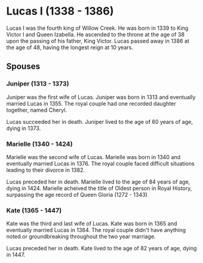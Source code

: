 # Lucas I (1338 - 1386)
Lucas I was the fourth king of Willow Creek. He was born in 1339 to King Victor I and Queen Izabella. He ascended to the throne at the age of 38 upon the passing of his father, King Victor. Lucas passed away in 1386 at the age of 48, having the longest reign at 10 years.

## Spouses

### Juniper (1313 - 1373)
Juniper was the first wife of Lucas. Juniper was born in 1313 and eventually married Lucas in 1355. The royal couple had one recorded daughter together, named Cheryl.

Lucas succeeded her in death. Juniper lived to the age of 60 years of age, dying in 1373.

### Marielle (1340 - 1424)
Marielle was the second wife of Lucas. Marielle was born in 1340 and eventually married Lucas in 1376. The royal couple faced difficult situations leading to their divorce in 1382.

Lucas preceded her in death. Marielle lived to the age of 84 years of age, dying in 1424. Marielle acheived the title of Oldest person in Royal History, surpassing the age record of Queen Gloria (1272 - 1343)

### Kate (1365 - 1447)
Kate was the third and last wife of Lucas. Kate was born in 1365 and eventually married Lucas in 1384. The royal couple didn't have anything noted or groundbreaking throughout the two year marriage.

Lucas preceded her in death. Kate lived to the age of 82 years of age, dying in 1447.
